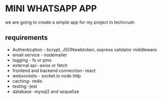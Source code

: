 # MINI WHATSAPP APP

we are going to create a simple app for my project in techcrush

## requirements

- Authentication - bcrypt, JSONwebtoken, express validator middleware 
- email service - nodemailer
- logging - fs or pino
- external api- axios or fetch
- frontend and backend connection- react
- websockets - socket.io node http 
- caching- redis
- testing -jest
- database -mysql2 and sequelize